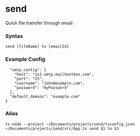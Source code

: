 # send
Quick file transfer through email

### Syntax

```
send [fileName] to [emailId]
```

### Example Config

```{
  "smtp_config": {
    "host": "us2.smtp.mailhostbox.com",
    "port": "25",
    "username": "john@example.com",
    "password": "myPassword"
  },
  "default_domain": "example.com"
}

```

### Alias

```
ts-node --project ~/Documents/projects/send/tsconfig.json ~/Documents/projects/send/src/App.ts send $1 to $3
```
